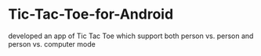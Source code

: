 # Tic-Tac-Toe-for-Android
developed an app of Tic Tac Toe which support both person vs. person and person vs. computer mode
